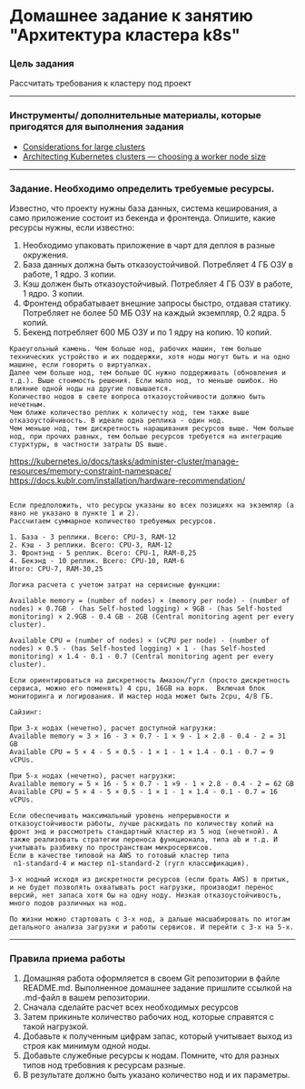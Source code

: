 # Домашнее задание к занятию "Архитектура кластера k8s"

### Цель задания

Рассчитать требования к кластеру под проект   

------

### Инструменты/ дополнительные материалы, которые пригодятся для выполнения задания

- [Considerations for large clusters](https://kubernetes.io/docs/setup/best-practices/cluster-large/)
- [Architecting Kubernetes clusters — choosing a worker node size](https://learnk8s.io/kubernetes-node-size)

------

### Задание. Необходимо определить требуемые ресурсы. 
Известно, что проекту нужны база данных, система кеширования, а само приложение состоит из бекенда и фронтенда. Опишите, какие ресурсы нужны, если известно:

1. Необходимо упаковать приложение в чарт для деплоя в разные окружения. 
2. База данных должна быть отказоустойчивой. Потребляет 4 ГБ ОЗУ в работе, 1 ядро. 3 копии. 
3. Кэш должен быть отказоустойчивый. Потребляет 4 ГБ ОЗУ в работе, 1 ядро. 3 копии. 
4. Фронтенд обрабатывает внешние запросы быстро, отдавая статику. Потребляет не более 50 МБ ОЗУ на каждый экземпляр, 0.2 ядра. 5 копий. 
5. Бекенд потребляет 600 МБ ОЗУ и по 1 ядру на копию. 10 копий.

```
Краеугольный камень. Чем больше нод, рабочих машин, тем больше технических устройство и их поддержки, хотя ноды могут быть и на одно машине, если говорить о виртуалках.
Далее чем больше нод, тем больше ОС нужно поддерживать (обновления и т.д.). Выше стоимость решения. Если мало нод, то меньше ошибок. Но влияние одной ноды на другие повышается.
Количество нодов в свете вопроса отказоустойчивости должно быть нечетным. 
Чем ближе количество реплик к количесту нод, тем также выше отказоустойчивость. В идеале одна реплика - один нод.
Чем меньше нод, тем дискретность наращивания ресурсов выше. Чем больше нод, при прочих равных, тем больше ресурсов требуется на интеграцию стурктуры, в частности затраты DS выше.
```
https://kubernetes.io/docs/tasks/administer-cluster/manage-resources/memory-constraint-namespace/
https://docs.kublr.com/installation/hardware-recommendation/
```

Если предположить, что ресурсы указаны во всех позициях на экземляр (а явно не указано в пункте 1 и 2). 
Рассчитаем суммарное количество требуемых ресурсов.

1. База - 3 реплики. Всего: CPU-3, RAM-12
2. Кэш - 3 реплики. Всего: CPU-3, RAM-12
3. Фронтэнд - 5 реплик. Всего: CPU-1, RAM-0,25
4. Бекэнд - 10 реплик. Всего: CPU-10, RAM-6
Итого: CPU-7, RAM-30,25 

Логика расчета с учетом затрат на сервисные функции: 

Available memory = (number of nodes) × (memory per node) - (number of nodes) × 0.7GB - (has Self-hosted logging) × 9GB - (has Self-hosted monitoring) × 2.9GB - 0.4 GB - 2GB (Central monitoring agent per every cluster).

Available CPU = (number of nodes) × (vCPU per node) - (number of nodes) × 0.5 - (has Self-hosted logging) × 1 - (has Self-hosted monitoring) × 1.4 - 0.1 - 0.7 (Central monitoring agent per every cluster).

Если ориентироваться на дискретность Амазон/Гугл (просто дискретность сервиса, можно его поменять) 4 cpu, 16GB на ворк.  Включая блок мониторинга и логирования. И мастер нода может быть 2cpu, 4/8 ГБ.

Сайзинг:

При 3-х нодах (нечетно), расчет доступной нагрузки:
Available memory = 3 × 16 - 3 × 0.7 - 1 × 9 - 1 × 2.8 - 0.4 - 2 = 31 GB
Available CPU = 5 × 4 - 5 × 0.5 - 1 × 1 - 1 × 1.4 - 0.1 - 0.7 = 9 vCPUs.

При 5-х нодах (нечетно), расчет нагрузки:
Available memory = 5 × 16 - 5 × 0.7 - 1 ×9 - 1 × 2.8 - 0.4 - 2 = 62 GB
Available CPU = 5 × 4 - 5 × 0.5 - 1 × 1 - 1 × 1.4 - 0.1 - 0.7 = 16 vCPUs.

Если обеспечивать максимальный уровень непрерывности и отказоустойчивости работы, лучше раскидать по количеству копий на фронт энд и рассмотреть стандартный кластер из 5 нод (нечетной). А также реализовать стратегии переноса функционала, типа ab и т.д. И учитывать разбивку по пространствам микросервисов.
Если в качестве типовой на AWS то готовый кластер типа 
 n1-standard-4 и мастер n1-standard-2 (гугл классификация). 

3-х нодный исходя из дискретности ресурсов (если брать AWS) в притык, и не будет позволять охватывать рост нагрузки, производит перенос версий, нет запаса хотя бы на одну ноду. Низкая отказоустойчивость, много подов различных на нод. 

По жизни можно стартовать с 3-х нод, а дальше масшабировать по итогам детального анализа загрузки и работы сервисов. И перейти с 3-х на 5-х.
```

----

### Правила приема работы

1. Домашняя работа оформляется в своем Git репозитории в файле README.md. Выполненное домашнее задание пришлите ссылкой на .md-файл в вашем репозитории.
2. Сначала сделайте расчет всех необходимых ресурсов 
3. Затем прикиньте количество рабочих нод, которые справятся с такой нагрузкой. 
4. Добавьте к полученным цифрам запас, который учитывает выход из строя как минимум одной ноды. 
5. Добавьте служебные ресурсы к нодам. Помните, что для разных типов нод требовния к ресурсам разные. 
6. В результате должно быть указано количество нод и их параметры.
